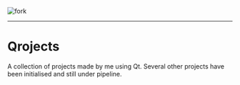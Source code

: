 ![fork](https://user-images.githubusercontent.com/25251763/44302384-17131e80-a345-11e8-88b9-1e1cb095748e.png)
___
# Qrojects
A collection of projects made by me using Qt. Several other projects have been initialised and still under pipeline.
